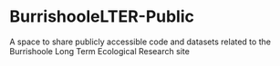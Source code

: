 # BurrishooleLTER-Public
A space to share publicly accessible code and datasets related to the Burrishoole Long Term Ecological Research site
